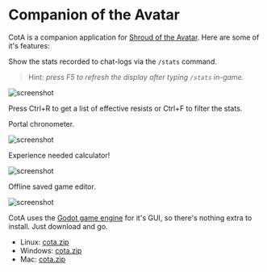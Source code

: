 # Companion of the Avatar

CotA is a companion application for [Shroud of the Avatar](https://www.shroudoftheavatar.com). Here are some of it's features:

Show the stats recorded to chat-logs via the `/stats` command.
> Hint: *press F5 to refresh the display after typing `/stats` in-game.*

![screenshot](https://a4.pbase.com/o12/09/605909/1/164136608.IybcUCUb.Screenshotfrom20200529161246.png)

Press Ctrl+R to get a list of effective resists or Ctrl+F to filter the stats.

Portal chronometer.

![screenshot](https://a4.pbase.com/o12/09/605909/1/166622004.MiH6f64Y.Screenshotfrom20200531024002.png)

Experience needed calculator!

![screenshot](https://a4.pbase.com/o12/09/605909/1/169657368.KriGFgUz.Screenshotfrom20200531023739.png)

Offline saved game editor.

![screenshot](https://a4.pbase.com/o12/09/605909/1/170775639.lD9UWu0E.Screenshotfrom20200623112847.png)

CotA uses the [Godot game engine](https://godotengine.org) for it's GUI, so there's nothing extra to install. Just download and go.

- Linux: [cota.zip](https://github.com/Barugon/cota_build/raw/master/linux/cota.zip)
- Windows: [cota.zip](https://github.com/Barugon/cota_build/raw/master/windows/cota.zip)
- Mac: [cota.zip](https://github.com/Barugon/cota_build/raw/master/mac/cota.zip)
